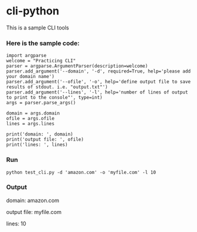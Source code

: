 # cli-python
This is a sample CLI tools

### Here is the sample code: 

```
import argparse
welcome = "Practicing CLI"
parser = argparse.ArgumentParser(description=welcome)
parser.add_argument('--domain', '-d', required=True, help='please add your domain name')
parser.add_argument('--ofile', '-o', help='define output file to save results of stdout. i.e. "output.txt"')
parser.add_argument('--lines', '-l', help='number of lines of output to print to the console"', type=int)
args = parser.parse_args()

domain = args.domain
ofile = args.ofile
lines = args.lines

print('domain: ', domain)
print('output file: ', ofile)
print('lines: ', lines)
```
### Run
```
python test_cli.py -d 'amazon.com' -o 'myfile.com' -l 10 
```
### Output 
domain:  amazon.com

output file:  myfile.com

lines:  10

